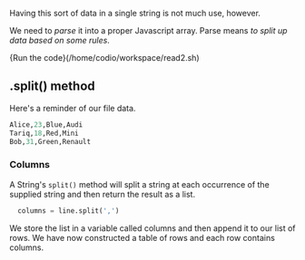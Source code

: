 Having this sort of data in a single string is not much use, however. 

We need to *parse* it into a proper Javascript array. Parse means *to split up data based on some rules*.

{Run the code}(/home/codio/workspace/read2.sh)

## .split() method

Here's a reminder of our file data.

```python
Alice,23,Blue,Audi
Tariq,18,Red,Mini
Bob,31,Green,Renault
```

### Columns
A String's `split()` method will split a string at each occurrence of the supplied string and then return the result as a list.

```python
  columns = line.split(',')
```

We store the list in a variable called columns and then append it to our list of rows. We have now constructed a table of rows and each row contains columns.
